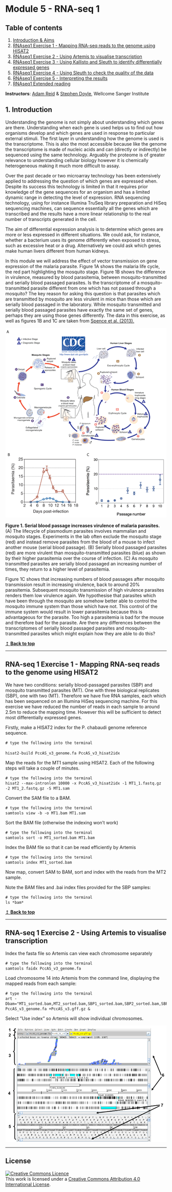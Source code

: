 # Module 5 - RNA-seq 1


## Table of contents
1. [Introduction & Aims](#introduction)
2. [RNAseq1 Exercise 1 - Mapping RNA-seq reads to the genome using HISAT2](#exercise1)
3. [RNAseq1 Exercise 2 - Using Artemis to visualise transcription](#exercise2)
4. [RNAseq1 Exercise 3 - Using Kallisto and Sleuth to identify differentially expressed genes](#exercise3)
5. [RNAseq1 Exercise 4 - Using Sleuth to check the quality of the data](#exercise4)
6. [RNAseq1 Exercise 5 - Interpreting the results](#exercise5)
7. [RNAseq1 Extended reading](#reading)


**Instructors**: [Adam Reid](mailto:ar11@sanger.ac.uk) & [Stephen Doyle](mailto:sd21@sanger.ac.uk), Wellcome Sanger Institute





## 1. Introduction <a name="introduction"></a>

Understanding the genome is not simply about understanding which genes are there. Understanding when each gene is used helps us to find out how organisms develop and which genes are used in response to particular external stimuli. The first layer in understanding how the genome is used is the transcriptome. This is also the most accessible because like the genome the transcriptome is made of nucleic acids and can (directly or indirectly) be sequenced using the same technology. Arguably the proteome is of greater relevance to understanding cellular biology however it is chemically heterogeneous making it much more difficult to assay. 

Over the past decade or two microarray technology has been extensively applied to addressing the question of which genes are expressed when. Despite its success this technology is limited in that it requires prior knowledge of the gene sequences for an organism and has a limited dynamic range in detecting the level of expression. RNA sequencing technology, using for instance Illumina TruSeq library preparation and HiSeq sequencing machines, can sequence essentially all the genes which are transcribed and the results have a more linear relationship to the real number of transcripts generated in the cell.

The aim of differential expression analysis is to determine which genes are more or less expressed in different situations. We could ask, for instance, whether a bacterium uses its genome differently when exposed to stress, such as excessive heat or a drug. Alternatively we could ask which genes make human livers different from human kidneys. 

In this module we will address the effect of vector transmission on gene expression of the malaria parasite. Figure 1A shows the malaria life cycle, the red part highlighting the mosquito stage. Figure 1B shows the difference in virulence, measured by blood parasitemia, between mosquito-transmitted and serially blood passaged parasites. Is the transcriptome of a mosquito-transmitted parasite different from one which has not passed through a mosquito? The key reason for asking this question is that parasites which are transmitted by mosquito are less virulent in mice than those which are serially blood passaged in the laboratory. While mosquito transmitted and serially blood passaged parasites have exactly the same set of genes, perhaps they are using those genes differently. The data in this exercise, as well as figures 1B and 1C are taken from [Spence et al. (2013).](https://www.ncbi.nlm.nih.gov/pubmed/23719378)

![](images/module5_image1.png)

**Figure 1. Serial blood passage increases virulence of malaria parasites.** (A) The lifecycle of plasmodium parasites involves mammalian and mosquito stages. Experiments in the lab often exclude the mosquito stage (red) and instead remove parasites from the blood of a mouse to infect another mouse (serial blood passage). (B) Serially blood passaged parasites (red) are more virulent than mosquito-transmitted parasites (blue) as shown by their higher parasitemia over the course of infection. (C) As mosquito transmitted parasites are serially blood passaged an increasing number of times, they return to a higher level of parasitemia.

Figure 1C shows that increasing numbers of blood passages after mosquito transmission result in increasing virulence, back to around 20% parasitemia. Subsequent mosquito transmission of high virulence parasites renders them low virulence again. We hypothesise that parasites which have been through the mosquito are somehow better able to control the mosquito immune system than those which have not. This control of the immune system would result in lower parasitemia because this is advantageous for the parasite. Too high a parasitemia is bad for the mouse and therefore bad for the parasite. Are there any differences between the transcriptomes of serially blood passaged parasites and mosquito-transmitted parasites which might explain how they are able to do this? 

 [↥ **Back to top**](#top)

 ******
## RNA-seq 1 Exercise 1 - Mapping RNA-seq reads to the genome using HISAT2 <a name="exercise1"></a>

We have two conditions: serially blood-passaged parasites (SBP) and mosquito transmitted parasites (MT). One with three biological replicates (SBP), one with two (MT). Therefore we have five RNA samples, each which has been sequenced on an Illumina HiSeq sequencing machine. For this exercise we have reduced the number of reads in each sample to around 2.5m to reduce the mapping time. However this will be sufficient to detect most differentially expressed genes.

Firstly, make a HISAT2 index for the P. chabaudi genome reference sequence.

```shell
# type the following into the terminal

hisat2-build PccAS_v3_genome.fa PccAS_v3_hisat2idx
```

Map the reads for the MT1 sample using HISAT2. Each of the following steps will take a couple of minutes. 

```shell
# type the following into the terminal
hisat2 --max-intronlen 10000 -x PccAS_v3_hisat2idx -1 MT1_1.fastq.gz -2 MT1_2.fastq.gz -S MT1.sam
```

Convert the SAM file to a BAM.

```shell
# type the following into the terminal
samtools view -b -o MT1.bam MT1.sam
```

Sort the BAM file (otherwise the indexing won’t work)

```shell
# type the following into the terminal
samtools sort -o MT1_sorted.bam MT1.bam
```

Index the BAM file so that it can be read efficiently by Artemis

```shell
# type the following into the terminal
samtools index MT1_sorted.bam
```

Now map, convert SAM to BAM, sort and index with the reads from the MT2 sample.

Note the BAM files and .bai index files provided for the SBP samples:

```shell
# type the following into the terminal
ls *bam*
```

 [↥ **Back to top**](#top)

 ******
## RNA-seq 1 Exercise 2 - Using Artemis to visualise transcription <a name="exercise2"></a>

Index the fasta file so Artemis can view each chromosome separately

```shell
# type the following into the terminal
samtools faidx PccAS_v3_genome.fa
```

Load chromosome 14 into Artemis from the command line, displaying the mapped reads from each sample:

```shell
# type the following into the terminal
art -Dbam="MT1_sorted.bam,MT2_sorted.bam,SBP1_sorted.bam,SBP2_sorted.bam,SBP3_sorted.bam" PccAS_v3_genome.fa +PccAS_v3.gff.gz &
```

Select ”Use index” so Artemis will show individual chromosomes.

![](images/module5_image2.png)

******
## License
<a rel="license" href="http://creativecommons.org/licenses/by/4.0/"><img alt="Creative Commons Licence" style="border-width:0" src="https://i.creativecommons.org/l/by/4.0/88x31.png" /></a><br />This work is licensed under a <a rel="license" href="http://creativecommons.org/licenses/by/4.0/">Creative Commons Attribution 4.0 International License</a>.

